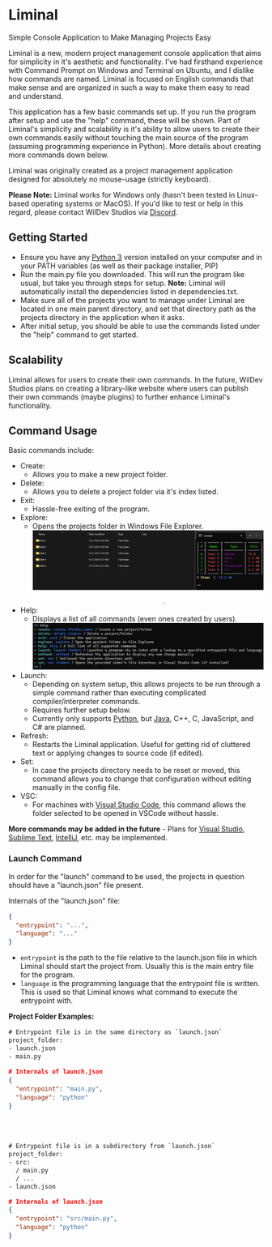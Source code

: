 # Liminal
Simple Console Application to Make Managing Projects Easy

Liminal is a new, modern project management console application that aims for simplicity in it's aesthetic and functionality.
I've had firsthand experience with Command Prompt on Windows and Terminal on Ubuntu, and I dislike how commands are named.
Liminal is focused on English commands that make sense and are organized in such a way to make them easy to read and understand.

This application has a few basic commands set up. If you run the program after setup and use the "help" command, these will be shown.
Part of Liminal's simplicity and scalability is it's ability to allow users to create their own commands easily without touching the main source of the program (assuming programming experience in Python).
More details about creating more commands down below.

Liminal was originally created as a project management application designed for absolutely no mouse-usage (strictly keyboard).

**Please Note:**
Liminal works for Windows only (hasn't been tested in Linux-based operating systems or MacOS). If you'd like to test or help in this regard, please contact WilDev Studios via [Discord](https://www.discord.gg/4Ggybyy87d).

## Getting Started
- Ensure you have any [Python 3](https://www.python.org/downloads/) version installed on your computer and in your PATH variables (as well as their package installer, PIP)
- Run the main.py file you downloaded. This will run the program like usual, but take you through steps for setup. __Note:__ Liminal will automatically install the dependencies listed in dependencies.txt.
- Make sure all of the projects you want to manage under Liminal are located in one main parent directory, and set that directory path as the projects directory in the application when it asks.
- After initial setup, you should be able to use the commands listed under the "help" command to get started.

## Scalability
Liminal allows for users to create their own commands. In the future, WilDev Studios plans on creating a library-like website where users can publish their own commands (maybe plugins) to further enhance Liminal's functionality.

## Command Usage
Basic commands include:
- Create:
  - Allows you to make a new project folder.
- Delete:
  - Allows you to delete a project folder via it's index listed.
- Exit:
  - Hassle-free exiting of the program.
- Explore:
  - Opens the projects folder in Windows File Explorer.
  ![Explore Example](https://github.com/WilDev-Studios/Liminal/blob/main/media/example-1.png)
- Help:
  - Displays a list of all commands (even ones created by users).
  ![Help Example](https://github.com/WilDev-Studios/Liminal/blob/main/media/example-2.png)
- Launch:
  - Depending on system setup, this allows projects to be run through a simple command rather than executing complicated compiler/interpreter commands.
  - Requires further setup below.
  - Currently only supports [Python](https://www.python.org/), but [Java](https://www.java.com/en/), C++, C, JavaScript, and C# are planned.
- Refresh:
  - Restarts the Liminal application. Useful for getting rid of cluttered text or applying changes to source code (if edited).
- Set:
  - In case the projects directory needs to be reset or moved, this command allows you to change that configuration without editing manually in the config file.
- VSC:
  - For machines with [Visual Studio Code](https://code.visualstudio.com/), this command allows the folder selected to be opened in VSCode without hassle.

**More commands may be added in the future** - 
Plans for [Visual Studio](https://visualstudio.microsoft.com/), [Sublime Text](https://www.sublimetext.com/), [IntelliJ](https://www.jetbrains.com/idea/), etc. may be implemented.

### Launch Command
In order for the "launch" command to be used, the projects in question should have a "launch.json" file present.

Internals of the "launch.json" file:
```json
{
  "entrypoint": "...",
  "language": "..."
}
```

- `entrypoint` is the path to the file relative to the launch.json file in which Liminal should start the project from. Usually this is the main entry file for the program.
- `language` is the programming language that the entrypoint file is written. This is used so that Liminal knows what command to execute the entrypoint with.

**Project Folder Examples:**
```
# Entrypoint file is in the same directory as `launch.json`
project_folder:
- launch.json
- main.py
```
```json
# Internals of launch.json
{
  "entrypoint": "main.py",
  "language": "python"
}
```
<br><br>
```
# Entrypoint file is in a subdirectory from `launch.json`
project_folder:
- src:
  / main.py
  / ...
- launch.json
```
```json
# Internals of launch.json
{
  "entrypoint": "src/main.py",
  "language": "python"
}
```
